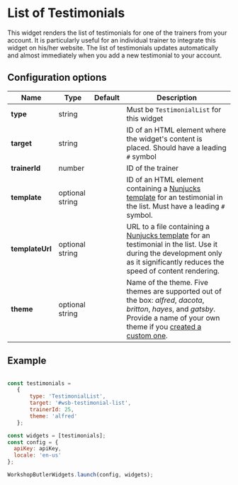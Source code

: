 # List of Testimonials

This widget renders the list of testimonials for one of the trainers from your account. It is particularly useful
for an individual trainer to integrate this widget on his/her website. The list of testimonials updates automatically
and almost immediately when you add a new testimonial to your account.

## Configuration options

| Name | Type | Default | Description |
|------|------|---------|-------------|
| **type** | string | | Must be `TestimonialList` for this widget |
| **target** | string | | ID of an HTML element where the widget's content is placed. Should have a leading `#` symbol |
| **trainerId** | number | | ID of the trainer |
| **template** | optional string || ID of an HTML element containing a [Nunjucks template](https://mozilla.github.io/nunjucks/) for an testimonial in the list. Must have a leading `#` symbol. |
| **templateUrl** | optional string || URL to a file containing a [Nunjucks template](https://mozilla.github.io/nunjucks/) for an testimonial in the list. Use it during the development only as it significantly reduces the speed of content rendering. |
| **theme** | optional string || Name of the theme. Five themes are supported out of the box: *alfred*, *dacota*, *britton*, *hayes*, and *gatsby*. Provide a name of your own theme if you [created a custom one](/themes/custom-theme.md). |

## Example

```javascript

const testimonials = 
   {
       type: 'TestimonialList',
       target: '#wsb-testimonial-list',
       trainerId: 25,
       theme: 'alfred'
   };

const widgets = [testimonials];
const config = {
  apiKey: apiKey,
  locale: 'en-us'
};

WorkshopButlerWidgets.launch(config, widgets);

```

